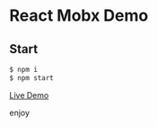 # React Mobx Demo

## Start

```bash
$ npm i
$ npm start
```

[Live Demo](https://smartued.github.io/react-mobx-demo)

enjoy
